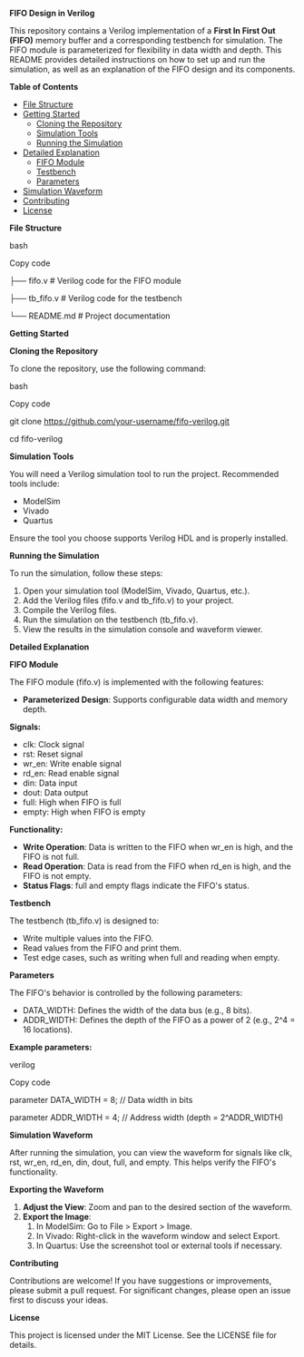 **FIFO Design in Verilog**

This repository contains a Verilog implementation of a **First In First Out (FIFO)** memory buffer and a corresponding testbench for simulation. The FIFO module is parameterized for flexibility in data width and depth. This README provides detailed instructions on how to set up and run the simulation, as well as an explanation of the FIFO design and its components.

**Table of Contents**

- [File Structure](#file-structure)
- [Getting Started](#getting-started)
  - [Cloning the Repository](#cloning-the-repository)
  - [Simulation Tools](#simulation-tools)
  - [Running the Simulation](#running-the-simulation)
- [Detailed Explanation](#detailed-explanation)
  - [FIFO Module](#fifo-module)
  - [Testbench](#testbench)
  - [Parameters](#parameters)
- [Simulation Waveform](#simulation-waveform)
- [Contributing](#contributing)
- [License](#license)

**File Structure**

bash

Copy code

├── fifo.v         # Verilog code for the FIFO module

├── tb\_fifo.v      # Verilog code for the testbench

└── README.md      # Project documentation

**Getting Started**

**Cloning the Repository**

To clone the repository, use the following command:

bash

Copy code

git clone https://github.com/your-username/fifo-verilog.git

cd fifo-verilog

**Simulation Tools**

You will need a Verilog simulation tool to run the project. Recommended tools include:

- ModelSim
- Vivado
- Quartus

Ensure the tool you choose supports Verilog HDL and is properly installed.

**Running the Simulation**

To run the simulation, follow these steps:

1. Open your simulation tool (ModelSim, Vivado, Quartus, etc.).
1. Add the Verilog files (fifo.v and tb\_fifo.v) to your project.
1. Compile the Verilog files.
1. Run the simulation on the testbench (tb\_fifo.v).
1. View the results in the simulation console and waveform viewer.

**Detailed Explanation**

**FIFO Module**

The FIFO module (fifo.v) is implemented with the following features:

- **Parameterized Design**: Supports configurable data width and memory depth.

**Signals:**

- clk: Clock signal
- rst: Reset signal
- wr\_en: Write enable signal
- rd\_en: Read enable signal
- din: Data input
- dout: Data output
- full: High when FIFO is full
- empty: High when FIFO is empty

**Functionality:**

- **Write Operation**: Data is written to the FIFO when wr\_en is high, and the FIFO is not full.
- **Read Operation**: Data is read from the FIFO when rd\_en is high, and the FIFO is not empty.
- **Status Flags**: full and empty flags indicate the FIFO's status.

**Testbench**

The testbench (tb\_fifo.v) is designed to:

- Write multiple values into the FIFO.
- Read values from the FIFO and print them.
- Test edge cases, such as writing when full and reading when empty.

**Parameters**

The FIFO's behavior is controlled by the following parameters:

- DATA\_WIDTH: Defines the width of the data bus (e.g., 8 bits).
- ADDR\_WIDTH: Defines the depth of the FIFO as a power of 2 (e.g., 2^4 = 16 locations).

**Example parameters:**

verilog

Copy code

parameter DATA\_WIDTH = 8;  // Data width in bits

parameter ADDR\_WIDTH = 4;  // Address width (depth = 2^ADDR\_WIDTH)

**Simulation Waveform**

After running the simulation, you can view the waveform for signals like clk, rst, wr\_en, rd\_en, din, dout, full, and empty. This helps verify the FIFO's functionality.

**Exporting the Waveform**

1. **Adjust the View**: Zoom and pan to the desired section of the waveform.
1. **Export the Image**:
   1. In ModelSim: Go to File > Export > Image.
   1. In Vivado: Right-click in the waveform window and select Export.
   1. In Quartus: Use the screenshot tool or external tools if necessary.

**Contributing**

Contributions are welcome! If you have suggestions or improvements, please submit a pull request. For significant changes, please open an issue first to discuss your ideas.

**License**

This project is licensed under the MIT License. See the LICENSE file for details.

